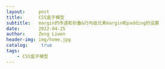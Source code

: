 ```yaml
---
layout:     post
title:      CSS盒子模型
subtitle:   margin的传递和折叠&行内级元素margin和padding的设置
date:       2022-04-25
author:     Zeng Liwen
header-img: img/home.jpg
catalog: 	 true
tags:
    - CSS盒子模型
---
```

